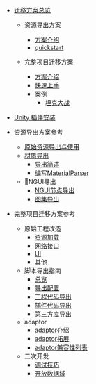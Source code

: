 * [迁移方案总览](../README.md)
	* 资源导出方案
		* [方案介绍](./basic/flow.md)
		* [quickstart](./basic/quickstart.md)
		
	* 完整项目迁移方案
		* [方案介绍](./fullproject/flow.md)
		* [快速上手](./fullproject/quickstart.md)
		* 案例
			* [坦克大战](./fullproject/examples/tank.md)
	
* [Unity 插件安装](./plugin/install.md)
* 资源导出方案参考
	* [原始资源导出与使用](./plugin/raw.md)
	* [材质导出](./plugin/material/index.md)
		* [导出简述](./plugin/material/index.md)
		* [编写MaterialParser](./plugin/material/index.md)
	* NGUI导出
		* [NGUI节点导出](./plugin/ngui-tree.md)
		* [图集导出](./plugin/ngui-spriteframe.md)
* 完整项目迁移方案参考
	* 原始工程改造
		* [资源加载](./fullproject/convert/resource.md)
		* [网络接口](./fullproject/convert/network.md)
		* [UI](./fullproject/convert/ui.md)
		* [其他](./fullproject/convert/others.md)
	* 脚本导出指南
		* [总览](./plugin/script/overview.md)
		* [导出配置](./plugin/script/config.md)
		* [工程代码导出](./plugin/script/project-script.md)
		* [插件代码导出](./plugin/script/project-script.md)
		* [第三方库导出](./plugin/script/third.md)
	* adaptor
		* [adaptor介绍](./fullproject/adaptor/adaptor.md)
		* [adaptor拓展](./fullproject/adaptor/adaptor-dev.md)
		* [adaptor兼容性列表](./fullproject/adaptor/adaptor-list.md)
	* 二次开发
		* [调试技巧](./fullproject/development/debug.md)
		* [开放数据域](./fullproject/development/opendata.md)